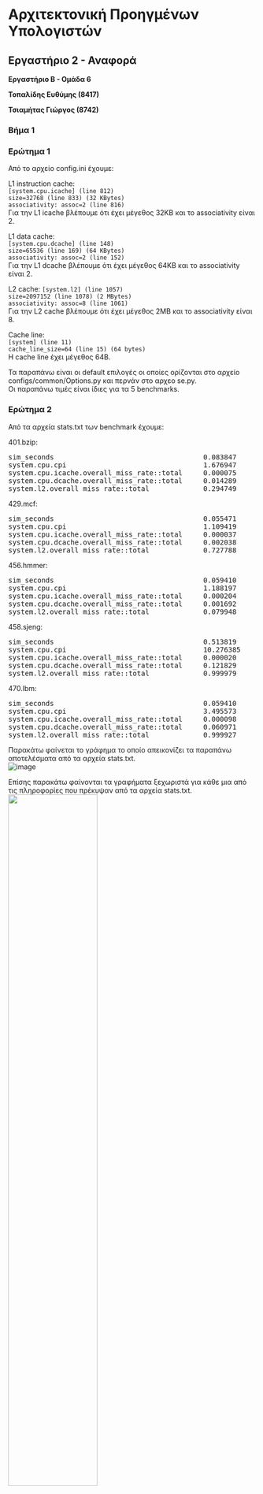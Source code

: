 # Αρχιτεκτονική Προηγμένων Υπολογιστών
## Εργαστήριο 2 - Αναφορά

**Εργαστήριο Β - Ομάδα 6**

**Τοπαλίδης Ευθύμης  (8417)**

**Τσιαμήτας Γιώργος  (8742)**

### Βήμα 1
### Ερώτημα 1
Από το αρχείο config.ini έχουμε:

L1 instruction cache:  
```[system.cpu.icache] (line 812)```  
```size=32768 (line 833) (32 KBytes)```  
```associativity: assoc=2 (line 816)```  
Για την L1 icache βλέπουμε ότι έχει μέγεθος 32KB και το associativity είναι 2.

L1 data cache:  
```[system.cpu.dcache] (line 148)```  
```size=65536 (line 169) (64 KBytes)```  
```associativity: assoc=2 (line 152)```  
Για την L1 dcache βλέπουμε ότι έχει μέγεθος 64KB και το associativity είναι 2.

L2 cache:
```[system.l2] (line 1057)```  
```size=2097152 (line 1078) (2 MBytes)```  
```associativity: assoc=8 (line 1061)```  
Για την L2 cache βλέπουμε ότι έχει μέγεθος 2MB και το associativity είναι 8.

Cache line:  
```[system] (line 11)```  
```cache_line_size=64 (line 15) (64 bytes)```  
Η cache line έχει μέγεθος 64B.

Τα παραπάνω είναι οι default επιλογές οι οποίες ορίζονται στο αρχείο configs/common/Options.py και περνάν στο αρχεο se.py.  
Οι παραπάνω τιμές είναι ίδιες για τα 5 benchmarks.

### Ερώτημα 2
Από τα αρχεία stats.txt των benchmark έχουμε:

401.bzip:  
<pre>
sim_seconds                                    0.083847           # Number of seconds simulated (line 12)
system.cpu.cpi                                 1.676947           # CPI: cycles per instruction (line 16)
system.cpu.icache.overall_miss_rate::total     0.000075           # miss rate for overall accesses (line 347)
system.cpu.dcache.overall_miss_rate::total     0.014289           # miss rate for overall accesses (line 124)
system.l2.overall_miss_rate::total             0.294749           # miss rate for overall accesses (line 510)
</pre>

429.mcf:  
<pre>
sim_seconds                                    0.055471           # Number of seconds simulated (line 12)
system.cpu.cpi                                 1.109419           # CPI: cycles per instruction (line 16)
system.cpu.icache.overall_miss_rate::total     0.000037           # miss rate for overall accesses (line 332)
system.cpu.dcache.overall_miss_rate::total     0.002038           # miss rate for overall accesses (line 124)
system.l2.overall_miss_rate::total             0.727788           # miss rate for overall accesses (line 495)
</pre>

456.hmmer:  
<pre>
sim_seconds                                    0.059410           # Number of seconds simulated (line 12)
system.cpu.cpi                                 1.188197           # CPI: cycles per instruction (line 16)
system.cpu.icache.overall_miss_rate::total     0.000204           # miss rate for overall accesses (line 348)
system.cpu.dcache.overall_miss_rate::total     0.001692           # miss rate for overall accesses (line 124)
system.l2.overall_miss_rate::total             0.079948           # miss rate for overall accesses (line 512)
</pre>

458.sjeng:  
<pre>
sim_seconds                                    0.513819           # Number of seconds simulated (line 12)
system.cpu.cpi                                 10.276385          # CPI: cycles per instruction (line 16)
system.cpu.icache.overall_miss_rate::total     0.000020           # miss rate for overall accesses (line 345)
system.cpu.dcache.overall_miss_rate::total     0.121829           # miss rate for overall accesses (line 124)
system.l2.overall_miss_rate::total             0.999979           # miss rate for overall accesses (line 507)
</pre>

470.lbm:  
<pre>
sim_seconds                                    0.059410           # Number of seconds simulated (line 12)
system.cpu.cpi                                 3.495573           # CPI: cycles per instruction (line 16)
system.cpu.icache.overall_miss_rate::total     0.000098           # miss rate for overall accesses (line 347)
system.cpu.dcache.overall_miss_rate::total     0.060971           # miss rate for overall accesses (line 124)
system.l2.overall_miss_rate::total             0.999927           # miss rate for overall accesses (line 509)
</pre>

Παρακάτω φαίνεται το γράφημα το οποίο απεικονίζει τα παραπάνω αποτελέσματα από τα αρχεία stats.txt.  
![image](https://github.com/gtsiamit/Computer-Architecture/blob/main/Lab_2/charts/images/vima_1.png)

Επίσης παρακάτω φαίνονται τα γραφήματα ξεχωριστά για κάθε μια από τις πληροφορίες που πρέκυψαν από τα αρχεία stats.txt.  
<img src="https://github.com/gtsiamit/Computer-Architecture/blob/main/Lab_2/charts/images/vima_1_sim_sec.png" width="60%" height="60%">
<img src="https://github.com/gtsiamit/Computer-Architecture/blob/main/Lab_2/charts/images/vima_1_cpi.png" width="60%" height="60%">
<img src="https://github.com/gtsiamit/Computer-Architecture/blob/main/Lab_2/charts/images/vima_1_l1i_miss_rate.png" width="60%" height="60%">
<img src="https://github.com/gtsiamit/Computer-Architecture/blob/main/Lab_2/charts/images/vima_1_l1d_miss_rate.png" width="60%" height="60%">
<img src="https://github.com/gtsiamit/Computer-Architecture/blob/main/Lab_2/charts/images/vima_1_l2_miss_rate.png" width="60%" height="60%">

Παρατηρούμε ότι τα benchmarks 458.sjeng και 470.lbm έχουν μεγαλύτερα simulation seconds και cpi σχετικά με τα άλλα benchmarks. Επίσης παρατηρούμε ότι για αυτά τα 2 benchmarks έχουμε μεγαλύτερα L2 miss rates σε σχέση με τα άλλα. Κάθε φορά που υπάρχει miss στις L1 και L2 υπάρχει και miss penalty. Η L2 cache είναι πιο αργή από την L1 cache. Άρα αφού το miss rate της L2 cache σε αυτές τις περιπτώσεις είναι μεγαλύτερο είναι αναμενόμενο να είναι μεγαλύτεροι οι χρόνοι εκτέλεσης και τα cpi.

### Ερώτημα 3

Από το αρχείο Options.py στο οποο ορίζονται κάποιες παράμετροι οι οποίοι περνάνε στο αρχείο se.py βλέπουμε ότι το default cpu clock είναι 2GHz οπότε τρέχουμε τα benchmarks με clock 1GHz και με το flag --cpu-clock=1GHz.

Από τα αρχεία stats.txt και για όλα τα benchmarks στις αντίστοιχες γραμμές κώδικα έχουμε:  
cpu clock 1GHz:  
<pre>
system.clk_domain.clock	                1000       # Clock period in ticks  
system.cpu_clk_domain.clock		1000       # Clock period in ticks
</pre>

cpu clock 2GHz:
<pre>
system.clk_domain.clock              1000       # Clock period in ticks  
system.cpu_clk_domain.clock          500        # Clock period in ticks
</pre>

Αυτό που αλλάζει είναι το system.cpu_clk_domain.clock. Ενώ το system.clk_domain.clock παραμένει ίδιο. Αυτό το οποίο χρονίζεται στα 1GHz (system.clk_domain.clock) είναι το clock που έχει σχέση με τα components του συστήματος (η συχνότητα στην οποία λειτουργουν τα components του συστήματος). Αυτό το οποίο χρονίζεται στα 2GHz είναι το cpu (η συχνότητα λειτουργίας των block του cpu). Σε αυτό το συμπέρασμα βοήθησαν και οι πληροφορίες από τα αρχεία se.py, configs/common/Options.py, config.ini.

Από τα αρχεα config.json έχουμε:

Για το benchmark 401.bzip:  
cpu clock 1GHz:  
<pre>
"clk_domain": {
            "type": "SrcClockDomain",
            "cxx_class": "SrcClockDomain",
            "name": "clk_domain",
            "path": "system.clk_domain",
            "clock": [
                1000
            ],
(line 81 - line 88)
</pre>

<pre>
"cpu_clk_domain": {
            "type": "SrcClockDomain",
            "cxx_class": "SrcClockDomain",
            "name": "cpu_clk_domain",
            "path": "system.cpu_clk_domain",
            "clock": [
                1000
            ],
(line 1424 - line 1431)
</pre>

cpu clock 2GHz:  
<pre>
"clk_domain": {
            "type": "SrcClockDomain",
            "cxx_class": "SrcClockDomain",
            "name": "clk_domain",
            "path": "system.clk_domain",
            "clock": [
                1000
            ],
(line 81 - line 88)
</pre>

<pre>
cpu_clk_domain": {
            "type": "SrcClockDomain",
            "cxx_class": "SrcClockDomain",
            "name": "cpu_clk_domain",
            "path": "system.cpu_clk_domain",
            "clock": [
                500
            ],
(line 1424 - line 1431)
</pre>

Οι ίδιες πληροφορίες υπάρχουν και για τα άλλα benchmarks στις αντίστοιχες γραμμές κώδικα.  
Από τα παραπάνω επαληθεύονται και από το αρχείο config.json ότι στα 1GHz χρονίζεται το σύστημα (componenets συστήματος) και στα 2GHz χρονίζεται το cpu.  
Αν προσθέσουμε άλλον ένα επεξεργαστή η συχνότητα του θα είναι ίδια δηλαδή 1GHz ή 2GHz αναλόγως την τιμή που έχει το flag --cpu-clock.

Από τα αρχεα stats.txt για cpu clock 1GHz έχουμε:  
401.bzip:  
<pre>
sim_seconds                  0.160703            # Number of seconds simulated (line 12)  
system.cpu.cpi               1.607035            # CPI: cycles per instruction (line 16)
</pre>

429.mcf:  
<pre>
sim_seconds                  0.109233            # Number of seconds simulated (line 12)  
system.cpu.cpi               1.092334            # CPI: cycles per instruction (line 16)
</pre>

456.hmmer:  
<pre>
sim_seconds                  0.118547            # Number of seconds simulated (line 12)  
system.cpu.cpi               1.185466            # CPI: cycles per instruction (line 16)
</pre>

458.sjeng:  
<pre>
sim_seconds                  0.705453            # Number of seconds simulated (line 12)  
system.cpu.cpi               7.054533            # CPI: cycles per instruction (line 16)
</pre>

470.lbm:  
<pre>
sim_seconds                  0.262248            # Number of seconds simulated (line 12)  
system.cpu.cpi               2.622476            # CPI: cycles per instruction (line 16)
</pre>


401.bzip: Μείωση χρόνου στο: 0.083847/0.160703 = 52.17%  
429.mcf: Μείωση χρόνου στο: 0.055471/0.109233 = 50.78%  
456.hmmer: Μείωση χρόνου στο: 0.059410/0.118547 = 50.11%  
458.sjeng: Μείωση χρόνου στο: 0.513819/0.705453 = 72.83%  
470.lbm: Μείωση χρόνου στο: 0.059410/0.262248 = 22.65%

Παραπάνω βλέπουμε τον χρόνο με clock στα 2GHz σαν ποσοστό του χρόνου με clock στα 1GHz. Παρατηρούμε ότι σε 3 από τα benchmarks το ποσοστό είναι αρκετά κοντά στο 50% ενώ στα άλλα 2 benchmarks δε είναι. Άρα δεν υπάρχει τέλειο scaling. Συνεπώς διπλάσιο clock δεν σημαίνει απαραίτητα μισός χρόνος. Γενικά δεν υπάρχει πάντα τέλειο scaling του cpu frequency με τον χρόνο εκτέλεσης γιατί ο χρόνος εκτέλεσης εξαρτάται και από παράγοντες όπως το width του CPU data bus, η καθυστέρησηη της μνήμης και η αρχιτεκτονική της cache. Επίσης παίζει ρόλο και το cpi. Ενώ εάν ο επεξεργαστής χρησιμοποιεί παραλληλία τότε είναι πιο γρήγορος και δεν ισχύει η αναλογία clock με time.

### Βήμα 2
### Ερώτημα 1

Τα αρχεία των simulation βρίσκονται στον φάκελο Lab_2/spec_results/vima_2_erotima_1 και στους φακέλους 1_First, 2_Second, 3_Third, 4_Fourth, 5_Fifth αντίστοιχα.

 -  First simulation: iL1_size = 64kB, 	dL1_size = 128kB, 	iL1_assoc = 4,  	dL1_assoc = 4, L2_size = 1MB, 	L2_assoc = 8,	cache_line = 64

| __Benchmarks__| __sim_sec__	| __CPI__ | __L1i_miss_rate__	| __L1d_miss_rate__	| __L2_miss_rate__ |
| -- | -- | -- | -- | -- | -- |
| __specbzip__ | 0.083544 | 1.670873 | 0.000066 | 0.010816 | 0.453121 | 
| __spechmmer__ | 0.059241	| 1.184816	| 0.000082	| 0.000641	| 0.228635 |
| __speclibm__ | 0.175258	| 3.505150	| 0.000085	| 0.060971	| 0.999983	|
| __specmcf__ | 0.057334	| 1.146681	| 0.000018	| 0.001921	| 0.857713	|
| __specsjeng__ | 	0.513873 | 10.277457	 |  0.000019  | 0.121831	| 0.999987	| 



-  Second simulation: iL1_size = 64kB, 	dL1_size = 128kB, 	iL1_assoc = 4,  	dL1_assoc = 4, L2_size = 256kB, 	L2_assoc = 8,	cache_line = 64

| __Benchmarks__| __sim_sec__	| __CPI__ | __L1i_miss_rate__	| __L1d_miss_rate__	| __L2_miss_rate__ |
| -- | -- | -- | -- | -- | -- |
| __specbzip__ | 0.160355 | 1.603553 | 0.000075 | 0.014120 | 0.295298 | 
| __spechmmer__ | 0.059410	|1.188197	|  0.000204	| 0.001692	| 0.079948 |
| __speclibm__ | 0.262253	| 2.622534	| 0.000096	| 0.060971	| 0.999940	|
| __specmcf__ | 0.122608	| 1.226077	| 0.019046	| 0.002110	| 0.067655	|
| __specsjeng__ | 	0.705450 | 7.054504	 |  0.000020   | 0.121831	| 0.999979	| 



-  Third simulation: iL1_size = 32kB, 	dL1_size = 128kB, 	iL1_assoc = 4,  	dL1_assoc = 8, L2_size = 512kB, 	L2_assoc = 8,	cache_line = 64

| __Benchmarks__| __sim_sec__	| __CPI__ | __L1i_miss_rate__	| __L1d_miss_rate__	| __L2_miss_rate__ |
| -- | -- | -- | -- | -- | -- |
| __specbzip__ |0.085883 | 1.717666  | 0.000066 | 0.010339 | 0.580442 | 
| __spechmmer__ | 0.059228	|1.184560	|  0.000103 | 0.000587	| 0.250043 |
| __speclibm__ | 0.175312	|  3.506240	| 0.000089	| 0.060971	| 0.999968	|
| __specmcf__ |0.057453	| 1.149067	| 0.000019	| 0.001913	| 0.922880	|
| __specsjeng__ | 	0.513984 | 10.279674	 |   0.000019  | 0.121831	| 0.999984	| 



-  Fourth simulation: iL1_size = 16kB, 	dL1_size = 64kB, 	iL1_assoc = 4,  	dL1_assoc = 4, L2_size = 2MB, 	L2_assoc = 16,	cache_line = 64

| __Benchmarks__| __sim_sec__	| __CPI__ | __L1i_miss_rate__	| __L1d_miss_rate__	| __L2_miss_rate__ |
| -- | -- | -- | -- | -- | -- |
| __specbzip__ | 0.174773 | 1.665311  | 0.000073 | 0.013410 | 0.317269 | 
| __spechmmer__ | 0.059361	| 1.187228	|  0.000253 | 0.001617	| 0.082404 |
| __speclibm__ | 0.262253	|  3.495469	|  0.000106	| 0.060971	| 0.999897	|
| __specmcf__ | 0.068365	| 1.367291	| 0.042981	| 0.002012	| 0.032159	|
| __specsjeng__ | 0.513883 | 10.277651	 |   0.000021  | 0.121831	| 0.999973	| 




- Fifth full optimized simulation: iL1_size = 32kB, 	dL1_size = 128kB, 	iL1_assoc = 4,  	dL1_assoc = 8, L2_size = 4MB, 	L2_assoc = 16,	cache_line = 128

| __Benchmarks__| __sim_sec__	| __CPI__ | __L1i_miss_rate__	| __L1d_miss_rate__	| __L2_miss_rate__ |
| -- | -- | -- | -- | -- | -- |
| __specbzip__ | 0.079793 | 1.595852  | 0.000055 | 0.013410 | 0.317269 | 
| __spechmmer__ | 0.059051	| 1.181024	|  0.000095  | 0.000322	| 0.232953|
| __speclibm__ | 0.128851	|  2.577017	|  0.000092	| 0.030487	| 0.999899	|
| __specmcf__ | 0.056909	| 1.138182	| 0.007211	|  0.001109	| 0.089211	|
| __specsjeng__ | 0.340134 | 6.802677	 |  0.000013 |  0.060918	| 0.999970	| 

Παρακάτω φαίνεται το διάγραμμα για τις συνδυαστικές προσομοιώσεις.  
Το Simulation Vima 1 αναφέρεται στην προσομοίωση με τις αρχικές παραμέτρους του βήματος 1.  
<img src="https://github.com/gtsiamit/Computer-Architecture/blob/main/Lab_2/charts/images/vima_2_erotima_1.png" width="85%" height="85%">


Πριν προχωρήσουμε στα optimizations που χρειάζεται να κάνουμε, ώστε να μειώσουμε το συνολικό CPI και miss rate των L1, L2 caches πρώτα θα αναφερθούμε 
στη θεωρία που εσωκλείει η τεχνολογία των μνημών.  
Κυρίως, στις optimized προσομοιώσεις που εκτελέσαμε εστιάσαμε στη μείωση του miss_rate ώστε να πετύχουμε τη συνολική μείωση του average access time. 
Όπως γνωρίζουμε οι caches είναι μνήμες μικρές και γρήγορες(SRAM με μικρό access time), που χρειάζεται να διατηρουν δεδομένα και εντολές που χρειάζεται εκεινη τη στιγμή ο επεξεργαστης. Στο πρώτο επίπεδο έχουμε ξεχωριστές caches για δεδομένα και εντολές όπως κι ένα δεύτερο επίπεδο μεγαλύτερης χωρητικότητας που και τα 2 επίπεδα περιέχουν αντίγραφα της κυρίως μνήμης. Tα δεδομένα ειναι οργανωμένα σε blocks, όπου το καθενα αποτελείται από πολλές λέξεις. Οι διευθύνσεις στις οποίες αναφέρεται η CPU μεταφράζονται σε tag + index όπου δείχνει σε ενα συγεκριμένο block και στo line offset το οποίο δείχνει μέσα στο block όπου βρίσκονται τα δεδομένα. Aυτό που θέλουμε να εκμεταλευτούμε είναι το locality το οποίο χωρίζεται σε χωρικό και χρονικό. Στο χρονικό locality υποθέτουμε ότι δεδομένα που χρησιμοποιήθηκαν τώρα πιθανόν να χρησιμοποιηθούν σύντομα στο μέλλον. Στο χωρικό locality υποθέτουμε πως δεδομένα που βρίσκονται σε κοντινές διευθύνσεις είναι πιθανό να χρησιμοποιηθούν άμεσα από τον επεξεργαστή. Και στις 2 περιπτώσεις το σύστημά μας φροντίζει να φορτώσει τέτοια δεδομένα από την κυρίως μνήμη στις caches. Eπίσης οι caches χωρίζονται σε: Direct-Mapped, Set-Associative and Full-Set-Associative. Στις direct mapped κάθε block της κυρίως μνήμης αντιστοιχεί σε ένα ακριβώς block της cache, ενώ στις Full-Set-Associative κάθε block της κυρίως μνήμης αντιστοιχεί σε οποιοδήποτε block της cache. Μια ενδιάμεση κατάσταση είναι οι Set-Associative cache όπου ένα block της κυρίως μνήμης αντιστοιχεί σε ένα ή περισσότερα block της cache.
	
Υπάρχουν 3 ειδών misses κατά την εκτέλεση ενός προγράμματος. Αυτά ειναι:

-  Compulsory miss: Κατά το πρώτο access σε ένα block, το block αυτό λείπει από την cache μνήμη και πρέπει να έρθει από χαμηλότερο επίπεδο.
-  Capacity miss: Όταν η cache δεν μπορεί να περιέχει όλα τα blocks που χρειάζονται κατά την εκτέλεση ενός προγράμματος.
-  Conflict miss: Όταν 2 addresses κάνουν mapping στο ίδιο block.

Στη συνέχεια εξετάζουμε αν το κάθε optimization που εφαρμόζουμε οδηγεί σε βελτιστοποιήσεις και ποιοι περιορισμοί υπάρχουν.
	
Οptimization 1: Αύξηση του block_size. Με το συγκεκριμένο optimization πετυχαίνουμε να ενισχύσουμε την χωρική τοπικότητα στις caches μας κι έτσι αυξάνεται κατά πολύ το hit rate. Επίσης μειώνονται τα compulsory misses. Ταυτόχρονα αυξάνεται το miss penalty καθώς σε περιπτωση που δεν βρίσκει το block που ψάχνει πρέπει να το ανακτήσει από την μνήμη κι αυτή η μεταφορά ενός μεγαλύτερου block δεδομένων κοστίζει σε χρόνο. Τέλος αυξάνονται τα conflict misses, διότι αν για παράδειγμα έχουμε μία cache με 32 block των 4 byte το καθένα κι αυξήσουμε το block σε 8 byte τότε θα έχουμε 16 block στην cache. Έτσι oι διευθύνσεις από την κυρίως μνήμη θα γίνοτναι mapped σε λιγότερα block πράγμα που ενισχύει την πιθανότητα για conflict miss.

Optimization 2: Αύξηση του μεγέθους της μνήμης. Τα πλεονεκτήματα που μας προσφέρει είναι: Μείωση των capacity misses, είναι εφικτό να τρέξουμε προγράμματα με μεγαλύτερο memory footprint. Στα μειονεκτήματα περιλαμβάνεται: Μεγαλύτερα hit times, διότι έχουμε περισσότερα memory blocks στη μνήμη και έτσι το indexing χρειάζεται περισσότερο χρόνο για να γίνει. Επίσης αυξάνεται το κόστος και το power consumption.

Οptimization 3: Υψηλότερο associativity μειώνει το miss rate. Οι full-associative cache έχουν πολύ χαμηλό miss rate αλλά πολύ υψηλό hit time. Αντίθετα είναι τα απότελέσματα στις direct-mapped caches. Οπότε για καλύτερα αποτελέσματα κινούμαστε κάπου ενδιάμεσα υλοποιώντας N-way associative caches. Η αύξηση του hit time καθώς αυξάνεται το associativity οφείλεται στο γεγονός πως κατά το access σε ένα block θα γίνονται περισσότερες συγκρίσεις με επιπρόσθετα tags μέχρι να βρεθεί το επιθυμητό. Tα πλεονεκτήματα είναι πως μειώνονται τα conflict misses όπως και το miss rate. Στα μειονεκτήματα ανήκουν το αυξημένο hit time, η πιο πολύπλοκη υλοποίηση από τις direct-mapped και ποιο χρονοβόρο στα tags comparisson σε ένα set από block.


Eπομένως καταλήγουμε στο συμπέρασμα πως πρέπει να γίνει ένας συμβιβασμός μεταξύ των optimizations για να μειώσουμε εν τέλη το συνολικό Average Acces Time. Με βάση την παραπάνω γνώση καθώς και με βάση τις συνδυαστικές προσομοιώσεις που τρέξαμε καταλήγουμε στο συμπέρασμα πως η ενδεδειγμένη επιλογή των παραμέτρων για εμάς είναι:

 - L1i_size = 32kB
 - L1d_size = 128kB Είδαμε κατά την εκτέλεση των benchmark πως η data cache γίνεται πιο πολλές φορές acceses από την instruction cache γι αυτό και της δώσαμε περισσότερο μέγεθος ώστε ταυτόχρονα να διατηρεί πολλά δεδομένα. Επίσης διατηρούμε μικρά τα μεγέθη τους ωστε να έχουμε μικρούς χρόνους hit time.
 - L1i_assoc = 4 Γενικώς η instruction cache ειχε μικρό miss rate οπότε δεν υπήρχε κάποιος λόγος για αύξηση του μεγέθους της και του associativity 
 - L1d_assoc = 8
 - L2_size = 4MB
 - L2_assoc = 16 H L2 cache καθώς βλέπαμε τα υψηλά ποσοστά σε misses προχωρήσαμε τόσο στην αύξηση του associativity όσο και την αύξηση του μεγέθους της.
 - cache_line_size = 128 Eπειδή χρησιμοπιούμε DDR3_1600_8X8 dual-channel μνήμη είδαμε πως είναι χρήσιμο να αυξήσουμε το cache line size από 64(default τιμή) σε 128, ώστε σε ένα κύκλο ρολογιού να λαμβάνουμε 128 byte κι όχι σε 2 κύκλους αν μέναμε στην default τιμή -> Aύξηση του bandwidth της μνήμης


### Ερώτημα 2
Γενικά για την απόδοση της μνήμης cache ισχύει ο τύπος:  
```Average memory-access time = Hit time + (Miss rate * Miss penalty)```  
Όσο μειώνεται αυτός ο αριθμός βελτιώνεται και η τιμή του cpi. Άρα η μείωση του cpi επιτυγχάνεται με μείωση του miss rate, του miss penalty  του hit time.

Παρακάτω φαίνονται τα διαγράμματα του cpi σε σχέση με το L1 instruction size και το L1 instruction associativity αντίστοιχα:  
<img src="https://github.com/gtsiamit/Computer-Architecture/blob/main/Lab_2/charts/images/L1i_size.png" width="49%" height="49%"> <img src="https://github.com/gtsiamit/Computer-Architecture/blob/main/Lab_2/charts/images/L1i_associativity.png" width="49%" height="49%">

Παρακάτω φαίνονται τα διαγράμματα του cpi σε σχέση με το L1 data size και το L1 data associativity αντίστοιχα:  
<img src="https://github.com/gtsiamit/Computer-Architecture/blob/main/Lab_2/charts/images/L1d_size.png" width="49%" height="49%"> <img src="https://github.com/gtsiamit/Computer-Architecture/blob/main/Lab_2/charts/images/L1d_associativity.png" width="49%" height="49%">

Παρακάτω φαίνονται τα διαγράμματα του cpi σε σχέση με το L2 size και το L2 associativity αντίστοιχα:  
<img src="https://github.com/gtsiamit/Computer-Architecture/blob/main/Lab_2/charts/images/L2_size.png" width="49%" height="49%"> <img src="https://github.com/gtsiamit/Computer-Architecture/blob/main/Lab_2/charts/images/L2_associativity.png" width="49%" height="49%">

Τρέξαμε τα benchmarks για τις τιμές που φαίνονται στα διαγράμματα. Πιο συγκεκριμένα γίνεται αλλαγή των παραγόντων L1 icache size, L1 dcache size, L1 icache associativity, L1 dcache associativity, L2 cache size και L2 cache associativity. Παρατηρούμε ότι οι αλλαγές των τιμών του κάθε παράγοντα έχουν αρκετά μικρή επίδραση στην απόδοση των brnchmark και σε κάποιες περιπτώσεις δεν επηρεάζουν καθόλου την απόδοση των benchmark. Αυτό συμβαίνει επειδή αλλάζουμε κάθε τιμή ξεχωριστά. Όπως αναφέρθηκε στο προηγούμενο ερώτημα η αύξηση του μεγέθους της μνήμης cache μειώνει τα capacity και conflict misses όμως αυτή η αύξηση του μεγέθους της μνήμης έχει ως αποτέλεσμα την αύξηση του access time και άρα την αύξηση του hit time. Επίσης η αύξηση του associativity βοηθάει στην μείωση των conflict misses όμως η αύξηση του associativity οδηγεί στην ανάγκη για μεγλο όγκο συνδυασμών και αυτό μπορεί να αυξήσει το hit time.
Συνεπώς από τα παραπάνω βλέπουμε ότι χρειάζονται να γίνουν κάποιοι συνδυασμοί των παραπάνω παραγόντων ώστε να υπάρξουν καλύτερα αποτελέσματα στην απόδοση των benchmark.

Παρακάτω φαίνεται το διάγραμμα του cpi σε σχέση με το cache line size:  
<img src="https://github.com/gtsiamit/Computer-Architecture/blob/main/Lab_2/charts/images/cache_line_size.png" width="85%" height="85%">  
Βλέπουμε ότι η αύξηση του cache line size στα benchmarks είχε σαν αποτέλεσμα την μείωση της τιμής του cpi σε άλλες περιπτώσεις περισσότερο και σε άλλες λιγότερο. Στα benchmark 458.sjeng και 470.lbm βλέπουμε σημαντική μείωση του cpi. Επίσης στο benchmark 429.mcf παρατηρούμε ότι για 32B, 64B, 128B η τιμή του cpi είναι 1.250269, 1.109419 και 1.085983 όπου είναι μια τιμή αρκετά κοντά στο 1. Όπως αναφέρθηκε στο προηγούμενο ερώτημα η αύξηση του cache line size είναι ένας τρόπος να μειωθεί το miss rate καθώς μειώνονται τα compulsory misses. Η αύξηση του cache line size ομως γίνεται μέσα κάποια όρια γιατί όταν το μέγεθος των block είναι μεγαλύτερο μπορεί να αυξηθεί το miss penalty και το hit time. Συνήθως επιλέγονται τιμές 16-128 bytes.


### Βήμα 3
Η ταχύτητα και το κόστος της μνήμης αυξάνονται όταν η μνήμη βρίσκεται σε υψηλό επίπεδο. Συνεπώς η L1 cache η οποία βρίσκεται πιο κοντά στον επεξεργαστή έχει μεγαλύτερη ταχύτητα και μεγαλύτερο κόστος. Επίσης η L1 cache έχει και μικρότερο μέγεθος. Η L2 cache η οποία βρίσκεται σε χαμηλότερο επίπεδο έχει μικρότερη ταχύτητα και μικρότερο κόστος από την L1. Επίσης η L2 cache έχει μεγαλύτερο μέγεθος από την L1 cache. Ακόμη η L2 cache έχει μεγαλύτερο access time από την L1 cache. Έτσι βλέπουμε ότι το μέγεθος της μνήμης αποτελέι παράγοντα ο οποίος επηρεάζει το κόστος.  
Στη συνέχεια το associativity της μνήμης είναι άλλος παράγοντας ο οποίος επηρεάζει το κόστος. Ένα N-way associativity χρειάζεται N parallel comparators κάτι το οποίο αυξάνει το κόστος και μειώνει την ταχύτητα. Άρα όσο μεγαλύτερο είναι το associativity τόσο αυξάνεται το κόστος και η πολυπλοκότητα. Αφού η L1 cache είναι σε υψηλότερο level το κόστος είναι μεγαλύτερο σε σχέση με την L2 cache.  

Αυξάνοντας την ταχύτητα της μνήμης(μειώνοντας το latency) αυξάνουμε ουσιαστικά το μέγεθος του bit cell. Για παράδειγμα σε μία SRAM αυξάνοντας το μέγεθος του τρανζίστορ και του πυκνωτή στο bit cell επιτρέπει γρηγορότερο access αλλά μειώνει τον αριθμό των bit cells που μπορούν να χωρέσουν σε ένα ολοκληρωμένο. Έχουμε υψηλή πυκνότητα ολοκλήρωσης. Αντιθέτως αυξανόμενου του μεγέθους της μνήμης έχουμε πιο χαμηλή πυκνότητα ολοκλήρωσης και συνεπώς μειωμένο κόστος per bit.

Η L1 cache είναι περιπου 4 φορές πιο γρήγορη απ την L2 cache. Άρα αν S1, S2 είναι η ταχύτητα της L1, L2 αντίστοιχα τότε S1 = 4 * S2. Το κόστος εξαρτάται απ την τεχνολογία κατασκευής η οποία σχετίζεται με τις ταχύτητες S1, S2. Όπως αναφέρθηκε το κόστος εξαρτάται από το associativty ενώ εξαρτάται και από το cache line.  
Έτσι μια συνάρτηση υπολογισμο του κόστους θα μπορούσε να είναι η παρακάτω:  

<pre>
Cost = a*S1 + b*S2 + (L1i_size/32 - 1) + (L1d_size/128 - 1) + (L1i_assoc/4 - 1) + (L1d_assoc/8 - 1)  + 
(L2_size/L2_size_optimal - 1) + (L2_assoc/16 - 1) + (cache_line/128 - 1)
</pre>

Οι μνήμες λειτουργούν με clock 2GHz που ισοδυναμεί με περίοδο 0.5ns. Από την βιβλιογραφία βρήκαμε κατα προσέγγιση ότι ένα hit στην L1 cache διαρκεί περίπου 4 κύκλους που ισοδυναμεί σε χρόνο t1=2ns ενώ ένα hit στην L2 cache διαρκεί περίπου 10 κύκλους που ισοδυναμεί σε 5ns. Οπότε S1=1/t1 και S2=1/t2. Τα a και b είναι ένας πολλαπλασιαστικός παράγοντας που δίνει μεγαλύτερη βαρύτητα στην ανάπτυξη μιας cache υψηλότερου επιπέδου από μια cache χαμηλότερου επιπέδου. Έτσι επιλέγουμε a=10 και b=2 κατά προσέγγιση.

Παρακάτω φαίνεται ο πίνακας με το κόστος των simulation γαι τις συνδυαστικές περιπτώσεις:  
| __Cost/Simulations__| __Vima 1 Simulation__	| __First Simulation__ | __Second Simulation__	| __Third Simulation__	| __Fourth Simulation__ | __Fifth Simulation__ |
| -- | -- | -- | -- | -- | -- | -- |
| __Cost__ | 5.4 | 4.025 | 3.4625 | 2.9625 | 2.65 | 4.9 |

Παρακάτω φαίνονται οι πίνακες με το κόστος για τα simulations στο βήμα 2 και ερώτημα 2:

| __Cost/L1 icache size__| __32KB__	| __64KB__ | __128KB__	|
| -- | -- | -- | -- |
| __Cost__ | 2.65 | 3.65 | 5.65 |

| __Cost/L1 icache associativity__| __2__	| __4__ | __8__	|
| -- | -- | -- | -- |
| __Cost__ | 2.65 | 3.15 | 4.15 |

| __Cost/L1 dcache size__| __64KB__	| __128KB__ |
| -- | -- | -- |
| __Cost__ | 2.65 | 3.15 |

| __Cost/L1 dcache associativity__| __2__	| __4__ | __8__ |
| -- | -- | -- | -- |
| __Cost__ | 2.65 | 2.9 | 3.15 |

| __Cost/L2 cache size__| __512KB__	| __1MB__ | __2MB__	| __4MB__	|
| -- | -- | -- | -- | -- |
| __Cost__ | 2.4625 | 2.525 | 2.65 | 2.9 |

| __Cost/L2 cache associativity__| __4__	| __8__ | __16__ |
| -- | -- | -- | -- |
| __Cost__ | 2.4 | 2.65 | 3.15 |

| __Cost/Cache line size__| __32B__	| __64B__ | __128B__ |
| -- | -- | -- | -- |
| __Cost__ | 2.4 | 2.65 | 3.15 |
